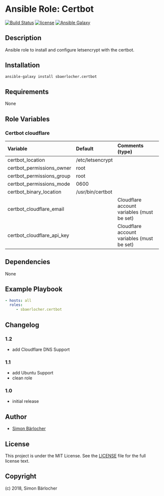 # Ansible Role: Certbot

[![Build Status](https://travis-ci.org/sbaerlocher/ansible.certbot.svg?branch=master)](https://travis-ci.org/sbaerlocher/ansible.certbot) [![license](https://img.shields.io/github/license/mashape/apistatus.svg)](https://sbaerlo.ch/licence) [![Ansible Galaxy](http://img.shields.io/badge/ansible--galaxy-certbot-blue.svg)](https://galaxy.ansible.com/sbaerlocher/certbot)

## Description

Ansible role to install and configure letsencrypt with the certbot.

## Installation

```bash
ansible-galaxy install sbaerlocher.certbot
```

## Requirements

None

## Role Variables

### Certbot cloudflare

| Variable             | Default     | Comments (type)                                   |
| :---                 | :---        | :---                                              |
| certbot_location | /etc/letsencrypt | |
| certbot_permissions_owner | root | |
| certbot_permissions_group | root | |
| certbot_permissions_mode | 0600 | |
| certbot_binary_location | /usr/bin/certbot | |
| certbot_cloudflare_email | | Cloudflare account variables (must be set) |
| certbot_cloudflare_api_key | | Cloudflare account variables (must be set) |

## Dependencies

None

## Example Playbook

```yml
- hosts: all
  roles:
     - sbaerlocher.certbot
```

## Changelog

### 1.2

* add Cloudflare DNS Support

### 1.1

* add Ubuntu Support
* clean role

### 1.0

* initial release

## Author

* [Simon Bärlocher](https://sbaerlocher.ch)

## License

This project is under the MIT License. See the [LICENSE](https://sbaerlo.ch/licence) file for the full license text.

## Copyright

(c) 2018, Simon Bärlocher